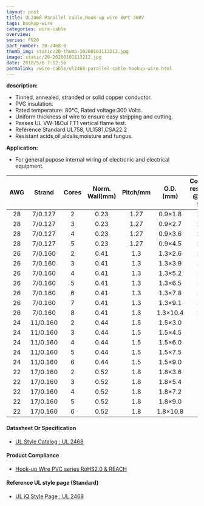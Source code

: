 ```yaml
---
layout: post 
title: UL2468 Parallel cable,Hook-up wire 80℃ 300V
tags: hookup-wire
categories: wire-cable
overview: 
series: FN20
part_number: 20-2468-0
thumb_img: static/20-thumb-20200101113212.jpg
image: static/20-20200101113212.jpg
date: 2018/5/6 7:12:56
permalink: /wire-cable/ul2468-parallel-cable-hookup-wire.html
---
```



__description:__

* Tinned, annealed, stranded or solid copper conductor.
* PVC insulation.
* Rated temperature: 80℃, Rated voltage:300 Volts.
* Uniform thickness of wire to ensure easy stripping and cutting.
* Passes UL VW-1&Cul FT1 vertical flame test.
* Reference Standard:UL758, UL1581,CSA22.2
* Resistant acids,oil,aldalis,moisture and fungus.

__Application:__

* For general pupose internal wiring of electronic and electrical equipment.

AWG | Strand | Cores | Norm. Wall(mm) | Pitch/mm | O.D.(mm) | Conductor resistance @ 20℃/Ω/Km
 :-: | :-: | :-: | :-: | :-: | :-: | :-: 
28 | 7/0.127 | 2 | 0.23 | 1.27 | 0.9×1.8 | 239.0
28 | 7/0.127 | 3 | 0.23 | 1.27 | 0.9×2.7 | 239.0
28 | 7/0.127 | 4 | 0.23 | 1.27 | 0.9×3.6 | 239.0
28 | 7/0.127 | 5 | 0.23 | 1.27 | 0.9×4.5 | 239.0
26 | 7/0.160 | 2 | 0.41 | 1.3 | 1.3×2.6 | 150.0
26 | 7/0.160 | 3 | 0.41 | 1.3 | 1.3×3.9 | 150.0
26 | 7/0.160 | 4 | 0.41 | 1.3 | 1.3×5.2 | 150.0
26 | 7/0.160 | 5 | 0.41 | 1.3 | 1.3×6.5 | 150.0
26 | 7/0.160 | 6 | 0.41 | 1.3 | 1.3×7.8 | 150.0
26 | 7/0.160 | 7 | 0.41 | 1.3 | 1.3×9.1 | 150.0
26 | 7/0.160 | 8 | 0.41 | 1.3 | 1.3×10.4 | 150.0
24 | 11/0.160 | 2 | 0.44 | 1.5 | 1.5×3.0 | 94.2
24 | 11/0.160 | 3 | 0.44 | 1.5 | 1.5×4.5 | 94.2
24 | 11/0.160 | 4 | 0.44 | 1.5 | 1.5×6.0 | 94.2
24 | 11/0.160 | 5 | 0.44 | 1.5 | 1.5×7.5 | 94.2
24 | 11/0.160 | 6 | 0.44 | 1.5 | 1.5×9.0 | 94.2
22 | 17/0.160 | 2 | 0.52 | 1.8 | 1.8×3.6 | 59.4
22 | 17/0.160 | 3 | 0.52 | 1.8 | 1.8×5.4 | 59.4
22 | 17/0.160 | 4 | 0.52 | 1.8 | 1.8×7.2 | 59.4
22 | 17/0.160 | 5 | 0.52 | 1.8 | 1.8×9.0 | 59.4
22 | 17/0.160 | 6 | 0.52 | 1.8 | 1.8×10.8 | 59.4

#### Datasheet Or Specification

* [UL Style Catalog : UL 2468](/assets/catalogs/catalog-ul-style-2468.pdf)

#### Product Compliance

* [Hook-up Wire PVC  series RoHS2.0 &  REACH](/assets/compliance/2023-pvc.zip)

#### Reference UL style page (Standard)

* [UL iQ Style Page : UL 2468](https://iq.ul.com/awm/stylepage.aspx?style=2468)